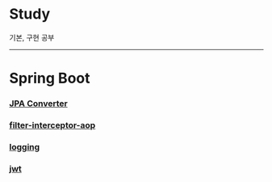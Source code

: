 # Study

기본, 구현 공부

---

# Spring Boot

### [JPA Converter](https://github.com/azqazq195/Study/tree/master/spring-boot/converter)

### [filter-interceptor-aop](https://github.com/azqazq195/Study/tree/master/spring-boot/filter-interceptor-aop)

### [logging](https://github.com/azqazq195/Study/tree/master/spring-boot/logging)

### [jwt](https://github.com/azqazq195/Study/tree/master/spring-boot/jwt)
